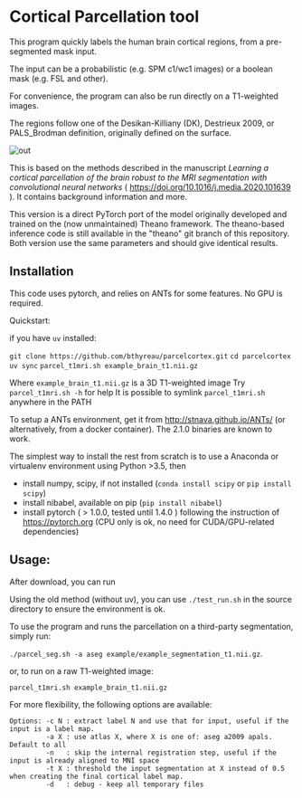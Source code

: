 # Cortical Parcellation tool

This program quickly labels the human brain cortical regions, from a pre-segmented mask input.

The input can be a probabilistic (e.g. SPM c1/wc1 images) or a boolean mask (e.g. FSL and other).

For convenience, the program can also be run directly on a T1-weighted images.

The regions follow one of the Desikan-Killiany (DK), Destrieux 2009, or PALS_Brodman definition, originally defined on the surface.


![out](https://user-images.githubusercontent.com/590921/52026767-609aa300-254c-11e9-8787-eb67f74f2f89.gif)


This is based on the methods described in the manuscript *Learning a cortical parcellation of the
brain robust to the MRI segmentation with convolutional neural networks* ( https://doi.org/10.1016/j.media.2020.101639 ). It contains background information and more.

This version is a direct PyTorch port of the model originally developed and trained on the (now unmaintained) Theano framework. The theano-based inference code is still available in the "theano" git branch of this repository. Both version use the same parameters and should give identical results.

## Installation
This code uses pytorch, and relies on ANTs for some features.
No GPU is required.

Quickstart:

if you have `uv` installed:

`git clone https://github.com/bthyreau/parcelcortex.git`
`cd parcelcortex`
`uv sync`
`parcel_t1mri.sh example_brain_t1.nii.gz`

Where `example_brain_t1.nii.gz` is a 3D T1-weighted image
Try `parcel_t1mri.sh -h` for help
It is possible to symlink `parcel_t1mri.sh` anywhere in the PATH


To setup a ANTs environment, get it from http://stnava.github.io/ANTs/ (or alternatively, from a docker container). The 2.1.0 binaries are known to work.

The simplest way to install the rest from scratch is to use a Anaconda or virtualenv environment using Python >3.5, then
* install numpy, scipy, if not installed (`conda install scipy` or `pip install scipy`)
* install nibabel, available on pip (`pip install nibabel`)
* install pytorch ( > 1.0.0, tested until 1.4.0 ) following the instruction of https://pytorch.org (CPU only is ok, no need for CUDA/GPU-related dependencies)



## Usage:
After download, you can run

Using the old method (without uv), you can use `./test_run.sh` in the source directory to ensure the environment is ok.

To use the program and runs the parcellation on a third-party segmentation, simply run:

`./parcel_seg.sh -a aseg example/example_segmentation_t1.nii.gz`.

or, to run on a raw T1-weighted image:

`parcel_t1mri.sh example_brain_t1.nii.gz`

For more flexibility, the following options are available:

```
Options: -c N : extract label N and use that for input, useful if the input is a label map.
         -a X : use atlas X, where X is one of: aseg a2009 apals. Default to all
         -n   : skip the internal registration step, useful if the input is already aligned to MNI space
         -t X : threshold the input segmentation at X instead of 0.5 when creating the final cortical label map.
         -d   : debug - keep all temporary files
```


